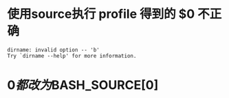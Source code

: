 # 使用source执行 profile 得到的 $0 不正确

	dirname: invalid option -- 'b'
	Try `dirname --help' for more information.

# $0都改为$BASH_SOURCE[0]